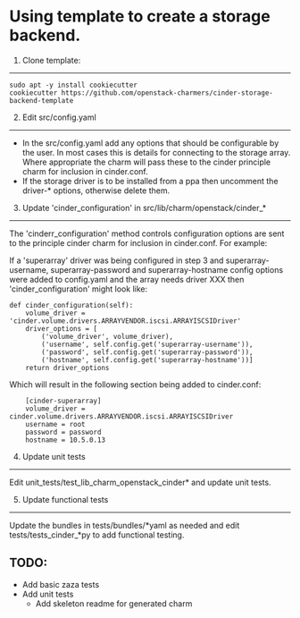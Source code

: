 Using template to create a storage backend.
===========================================

1) Clone template:
------------------

```
sudo apt -y install cookiecutter
cookiecutter https://github.com/openstack-charmers/cinder-storage-backend-template
```

2) Edit src/config.yaml
-----------------------

- In the src/config.yaml add any options that should be configurable by the
  user. In most cases this is details for connecting to the storage array.
  Where appropriate the charm will pass these to the cinder principle charm
  for inclusion in cinder.conf.
- If the storage driver is to be installed from a ppa then uncomment the
  driver-* options, otherwise delete them.
 
3) Update 'cinder\_configuration' in src/lib/charm/openstack/cinder_*
--------------------------------------------------------------------

The 'cinderr\_configuration' method controls configuration options are sent to
the principle cinder charm for inclusion in cinder.conf. For example:

If a 'superarray' driver was being configured in step 3 and
superarray-username, superarray-password and superarray-hostname config
options were added to config.yaml and the array needs driver XXX then
'cinder\_configuration' might look like:

    def cinder_configuration(self):
        volume_driver = 'cinder.volume.drivers.ARRAYVENDOR.iscsi.ARRAYISCSIDriver'
        driver_options = [
            ('volume_driver', volume_driver),
            ('username', self.config.get('superarray-username')),
            ('password', self.config.get('superarray-password')),
            ('hostname', self.config.get('superarray-hostname'))]
        return driver_options
 
Which will result in the following section being added to cinder.conf:

        [cinder-superarray]
        volume_driver = cinder.volume.drivers.ARRAYVENDOR.iscsi.ARRAYISCSIDriver
        username = root
        password = password
        hostname = 10.5.0.13

4) Update unit tests
--------------------

Edit unit\_tests/test\_lib\_charm\_openstack\_cinder\* and update unit
tests.

5) Update functional tests
--------------------------

Update the bundles in tests/bundles/\*yaml as needed and edit
tests\/tests\_cinder\_\*py to add functional testing.

TODO:
-----
- Add basic zaza tests
- Add unit tests
  * Add skeleton readme for generated charm
